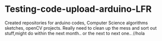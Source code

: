 # Testing-code-upload-arduino-LFR
Created repositories for arduino codes, Computer Science algorithms sketches, openCV projects. Really need to clean up the mess and sort out stuff,might do within the next month.. or the next to next one..
//hola
